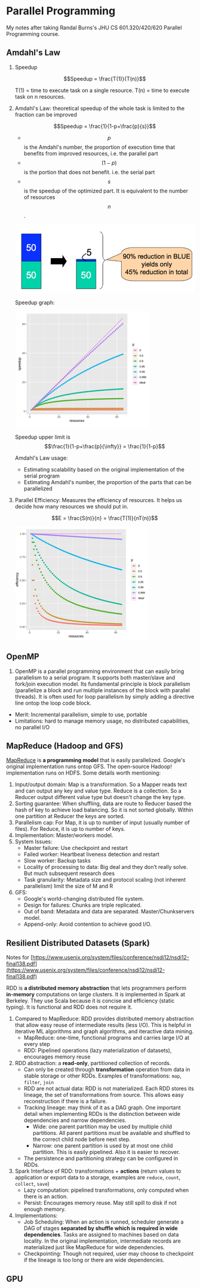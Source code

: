 # Parallel Programming

My notes after taking Randal Burns's JHU CS 601.320/420/620 Parallel Programming course.

## Amdahl's Law

1. Speedup

   $$Speedup = \frac{T(1)}{T(n)}$$

   T(1) = time to execute task on a single resource. T(n) = time to execute task on n resources.

2. Amdahl's Law: theoretical speedup of the whole task is limited to the fraction can be improved

   $$Speedup = \frac{1}{1-p+\frac{p}{s}}$$

   - $$p$$ is the Amdahl's number, the proportion of execution time that benefits from improved resources, i.e. the parallel part
   - $$(1-p)$$ is the portion that does not benefit. i.e. the serial part
   - $$s$$ is the speedup of the optimized part. It is equivalent to the number of resources $$n$$.

   ![amdahl](./assets/amdahl.png)

   Speedup graph:

   ![speedup_graph](./assets/speedup_graph.png)

   Speedup upper limit is $$\frac{1}{1-p+\frac{p}{\infty}} = \frac{1}{1-p}$$

   Amdahl's Law usage:

   - Estimating scalability based on the original implementation of the serial program
   - Estimating Amdahl's number, the proportion of the parts that can be parallelized

3. Parallel Efficiency: Measures the efficiency of resources. It helps us decide how many resources we should put in.

   $$E = \frac{S(n)}{n} = \frac{T(1)}{nT(n)}$$

   ![parallel_efficiency](./assets/parallel_efficiency.png)

## OpenMP

1. OpenMP is a parallel programming environment that can easily bring parallelism to a serial program. It supports both master/slave and fork/join execution model. Its fundamental principle is block parallelism (parallelize a block and run multiple instances of the block with parallel threads). It is often used for loop parallelism by simply adding a directive line ontop the loop code block.

  - Merit: Incremental parallelism, simple to use, portable
  - Limitations: hard to manage memory usage, no distributed capabilities, no parallel I/O


## MapReduce (Hadoop and GFS)

[MapReduce](https://static.googleusercontent.com/media/research.google.com/en//archive/mapreduce-osdi04.pdf) is **a programming model** that is easily parallelized. Google's original implementation runs ontop GFS. The open-source Hadoop! implementation runs on HDFS. Some details worth mentioning:

1. Input/output domain: Map is a transformation. So a Mapper reads text and can output any key and value type. Reduce is a collection. So a Reducer output different value type but doesn't change the key type.
2. Sorting guarantee: When shuffling, data are route to Reducer based the hash of key to achieve load balancing. So it is not sorted globally. Within one partition at Reducer the keys are sorted.
3. Parallelism cap: For Map, it is up to number of input (usually number of files). For Reduce, it is up to number of keys.
4. Implementation: Master/workers model.
5. System Issues:
    - Master failure: Use checkpoint and restart
    - Failed worker: Heartbeat liveness detection and restart
    - Slow worker: Backup tasks
    - Locality of processing to data: Big deal and they don’t really solve. But much subsequent research does
    - Task granularity: Metadata size and protocol scaling (not inherent parallelism) limit the size of M and R
6. GFS:
    - Google's world-changing distributed file system.
    - Design for failures: Chunks are triple replicated.
    - Out of band: Metadata and data are separated. Master/Chunkservers model.
    - Append-only: Avoid contention to achieve good I/O.

## Resilient Distributed Datasets (Spark)

Notes for [https://www.usenix.org/system/files/conference/nsdi12/nsdi12-final138.pdf](https://www.usenix.org/system/files/conference/nsdi12/nsdi12-final138.pdf)

RDD is **a distributed memory abstraction** that lets programmers perform **in-memory** computations on large clusters. It is implemented in Spark at Berkeley. They use Scala because it is concise and efficiency (static typing). It is functional and RDD does not require it.

1. Compared to MapReduce: RDD provides distributed memory abstraction that allow easy reuse of intermediate results (less I/O). This is helpful in iterative ML algorithms and graph algorithms, and iteractive data mining.
   - MapReduce: one-time, functional programs and carries large I/O at every step
   - RDD: Pipelined operations (lazy materialization of datasets), encourages memory reuse
2. RDD abstraction: a **read-only**, partitioned collection of records.
   - Can only be created through **transformation** operation from data in stable storage or other RDDs. Examples of transformations: `map`, `filter`, `join`
   - RDD are not actual data: RDD is not materialized. Each RDD stores its lineage, the set of transformations from source. This allows easy reconstruction if there is a failure.
   - Tracking lineage: may think of it as a DAG graph. One important detail when implementing RDDs is the distinction between wide dependencies and narrow dependencies.
     - Wide: one parent partition may be used by multiple child partitions. All parent partitions must be available and shuffled to the correct child node before next step.
     - Narrow: one parent partition is used by at most one child partition. This is easily pipelined. Also it is easier to recover.
   - The persistence and partitioning strategy can be configured in RDDs.
3. Spark Interface of RDD: transformations + **actions** (return values to application or export data to a storage, examples are `reduce`, `count`, `collect`, `save`)
   - Lazy computation: pipelined transformations, only computed when there is an action.
   - Persist: Encourages memory reuse. May still spill to disk if not enough memory.
4. Implementations:
   - Job Scheduling: When an action is runned, scheduler generate a DAG of stages **separated by shuffle which is required in wide dependencies**. Tasks are assigned to machines based on data locality. In the original implementation, intermediate records are materialized just like MapReduce for wide dependencies.
   - Checkpointing: Though not required, user may choose to checkpoint if the lineage is too long or there are wide dependencies.

## GPU
